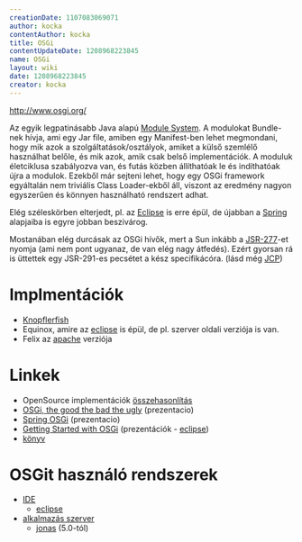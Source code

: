 ```yaml
---
creationDate: 1107083069071 
author: kocka 
contentAuthor: kocka 
title: OSGi 
contentUpdateDate: 1208968223845 
name: OSGi 
layout: wiki 
date: 1208968223845 
creator: kocka 
---
```

http://www.osgi.org/

Az egyik legpatinásabb Java alapú [Module System](Module%20System.html). A modulokat Bundle-nek hívja, ami egy Jar file, amiben egy Manifest-ben lehet megmondani, hogy mik azok a szolgáltatások/osztályok, amiket a külső szemlélő használhat belőle, és mik azok, amik csak belső implementációk. A moduluk életciklusa szabályozva van, és futás közben állíthatóak le és indíthatóak újra a modulok. Ezekből már sejteni lehet, hogy egy OSGi framework egyáltalán nem triviális Class Loader-ekből áll, viszont az eredmény nagyon egyszerűen és könnyen használható rendszert adhat. 

Elég széleskörben elterjedt, pl. az [Eclipse](Eclipse.html) is erre épül, de újabban a [Spring](spring.html) alapjaiba is egyre jobban beszivárog.

Mostanában elég durcásak az OSGi hívők, mert a Sun inkább a [JSR-277](JSR-277.html)-et nyomja (ami nem pont ugyanaz, de van elég nagy átfedés). Ezért gyorsan rá is üttettek egy JSR-291-es pecsétet a kész specifikácóra. (lásd még [JCP](jcp.html))

# Implmentációk

* [Knopflerfish](Knopflerfish.html) 
* Equinox, amire az [eclipse](Eclipse.html) is épül, de pl. szerver oldali verziója is van.
* Felix az [apache](ASF.html) verziója

# Linkek

* OpenSource implementációk [összehasonlítás](http://www.pierocampanelli.info/articles/2007/01/22/status-of-opensource-osgi-containers)
* [OSGi, the good the bad the ugly](http://www.parleys.com/display/PARLEYS/OSGi%2C+the+good+the+bad+the+ugly) (prezentacio)
* [Spring OSGi](http://www.parleys.com/display/PARLEYS/Spring+OSGi) (prezentacio)
* [Getting Started with OSGi](http://live.eclipse.org/node/407) (prezentációk - [eclipse](Eclipse.html))
* [könyv](http://neilbartlett.name/blog/osgibook/)

# OSGit használó rendszerek


*   [IDE](IDE.html)
    *   [eclipse](Eclipse.html)
*   [alkalmazás szerver](Alkalmazas%20Szerver.html)
    *   [jonas](jonas.html) (5.0-tól)




